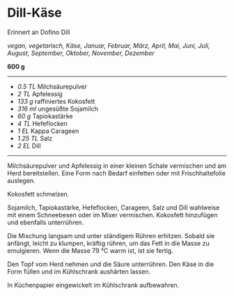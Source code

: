 # Dill-Käse

Erinnert an Dofino Dill

*vegan, vegetarisch, Käse, Januar, Februar, März, April, Mai, Juni, Juli, August, September, Oktober, November, Dezember*

**600 g**

---

- *0.5 TL* Milchsäurepulver
- *2 TL* Apfelessig
- *133 g* raffiniertes Kokosfett
- *316 ml* ungesüßte Sojamilch
- *60 g* Tapiokastärke
- *4 TL* Hefeflocken
- *1 EL* Kappa Carageen
- *1.25 TL* Salz
- *2 EL* Dill

---

Milchsäurepulver und Apfelessig in einer kleinen Schale vermischen und am Herd bereitstellen. Eine Form nach Bedarf einfetten oder mit Frischhaltefolie auslegen.

Kokosfett schmelzen.

Sojamilch, Tapiokastärke, Hefeflocken, Carageen, Salz und Dill wahlweise mit einem Schneebesen oder im Mixer vermischen. Kokosfett hinzufügen und ebenfalls unterrühren.

Die Mischung langsam und unter ständigem Rühren erhitzen. Sobald sie anfängt, leicht zu klumpen, kräftig rühren, um das Fett in die Masse zu emulgieren. Wenn die Masse 79 °C warm ist, ist sie fertig.

Den Topf vom Herd nehmen und die Säure unterrühren. Den Käse in die Form füllen und im Kühlschrank aushärten lassen.

In Küchenpapier eingewickelt im Kühlschrank aufbewahren.
